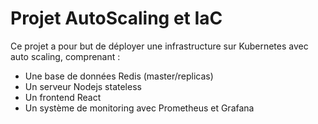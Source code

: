 # Projet AutoScaling et IaC

Ce projet a pour but de déployer une infrastructure sur Kubernetes avec auto scaling, comprenant :

- Une base de données Redis (master/replicas)
- Un serveur Nodejs stateless
- Un frontend React
- Un système de monitoring avec Prometheus et Grafana
